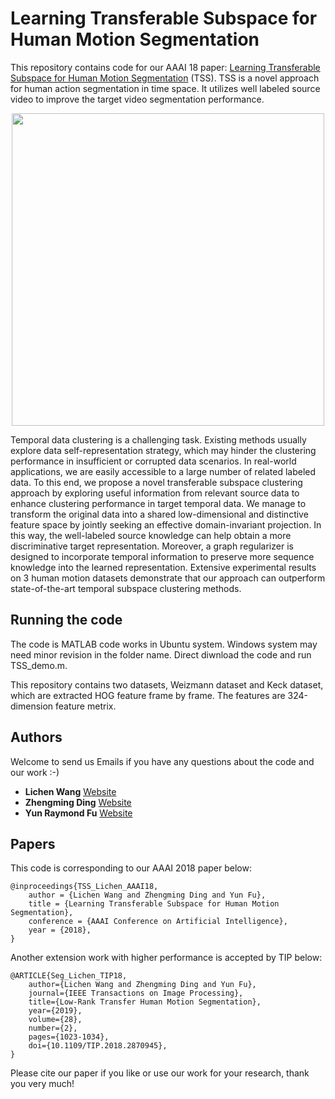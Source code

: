# Learning Transferable Subspace for Human Motion Segmentation
This repository contains code for our AAAI 18 paper: [Learning Transferable Subspace for Human Motion Segmentation](https://github.com/wanglichenxj/TSS_Action_Segmentation/blob/master/Presentation/TSS_Action_Segmentation_AAAI19_Lichen.pdf) (TSS). TSS is a novel approach for human action segmentation in time space. It utilizes well labeled source video to improve the target video segmentation performance.

<div align="center">
    <img src="Presentation/TSS_framework.png", width="500">
</div>

Temporal data clustering is a challenging task. Existing methods usually explore data self-representation strategy, which may hinder the clustering performance in insufficient or corrupted data scenarios. In real-world applications, we are easily accessible to a large number of related labeled data. To this end, we propose a novel transferable subspace clustering approach by exploring useful information from relevant source data to enhance clustering performance in target temporal data. We manage to transform the original data into a shared low-dimensional and distinctive feature space by jointly seeking an effective domain-invariant projection. In this way, the well-labeled source knowledge can help obtain a more discriminative target representation. Moreover, a graph regularizer is designed to incorporate temporal information to preserve more sequence knowledge into the learned representation. Extensive experimental results on 3 human motion datasets demonstrate that our approach can outperform state-of-the-art temporal subspace clustering methods.

## Running the code
The code is MATLAB code works in Ubuntu system. Windows system may need minor revision in the folder name. Direct diwnload the code and run TSS_demo.m.

This repository contains two datasets, Weizmann dataset and Keck dataset, which are extracted HOG feature frame by frame. The features are 324-dimension feature metrix.

## Authors
Welcome to send us Emails if you have any questions about the code and our work :-)
* **Lichen Wang** [Website](https://sites.google.com/site/lichenwang123/)
* **Zhengming Ding** [Website](http://allanding.net/)
* **Yun Raymond Fu** [Website](http://www1.ece.neu.edu/~yunfu/)

## Papers
This code is corresponding to our AAAI 2018 paper below:
```
@inproceedings{TSS_Lichen_AAAI18,
	author = {Lichen Wang and Zhengming Ding and Yun Fu},
	title = {Learning Transferable Subspace for Human Motion Segmentation},
	conference = {AAAI Conference on Artificial Intelligence},
	year = {2018},
}
```
Another extension work with higher performance is accepted by TIP below:
```
@ARTICLE{Seg_Lichen_TIP18, 
	author={Lichen Wang and Zhengming Ding and Yun Fu}, 
	journal={IEEE Transactions on Image Processing}, 
	title={Low-Rank Transfer Human Motion Segmentation}, 
	year={2019}, 
	volume={28}, 
	number={2}, 
	pages={1023-1034},
	doi={10.1109/TIP.2018.2870945},
}
```
Please cite our paper if you like or use our work for your research, thank you very much!
